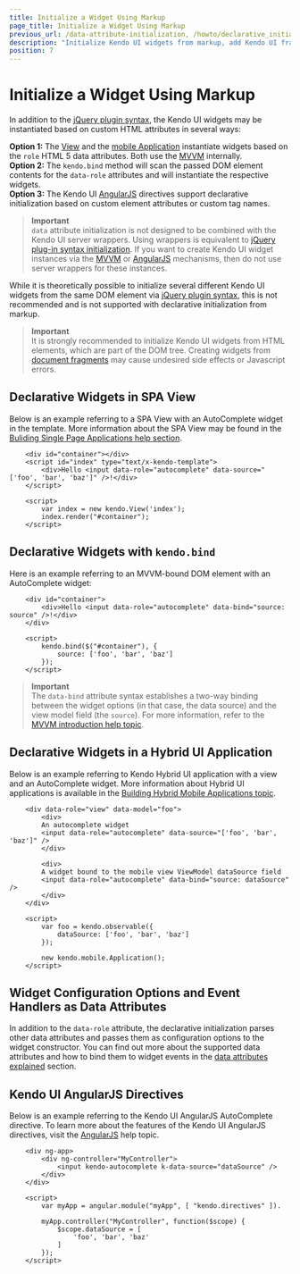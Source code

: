 ```yaml
---
title: Initialize a Widget Using Markup
page_title: Initialize a Widget Using Markup
previous_url: /data-attribute-initialization, /howto/declarative_initialization, /basics/markup, /intro/markup
description: "Initialize Kendo UI widgets from markup, add Kendo UI frameworks to your application, and use AngularJS or MVVM to configure Kendo UI."
position: 7
---
```


# Initialize a Widget Using Markup

In addition to the [jQuery plugin syntax](/intro/installation/jquery-initialization), the Kendo UI widgets may be instantiated based on custom HTML attributes in several ways:

**Option 1:** The [View](/framework/spa/view) and the [mobile Application](/mobile/application) instantiate widgets based on the `role` HTML 5 data attributes. Both use the [MVVM](/framework/mvvm/overview) internally.  
**Option 2:** The `kendo.bind` method will scan the passed DOM element contents for the `data-role` attributes and will instantiate the respective widgets.  
**Option 3:** The Kendo UI [AngularJS](/AngularJS/introduction) directives support declarative initialization based on custom element attributes or custom tag names.

> **Important**  
> `data` attribute initialization is not designed to be combined with the Kendo UI server wrappers. Using wrappers is equivalent to [jQuery plug-in syntax initialization](/intro/installation/jquery-initialization). If you want to create Kendo UI widget instances via the
[MVVM](/framework/mvvm/overview) or [AngularJS](/AngularJS/introduction) mechanisms, then do not use server wrappers for these instances.

While it is theoretically possible to initialize several different Kendo UI widgets from the same DOM element via [jQuery plugin syntax](/intro/installation/jquery-initialization),
this is not recommended and is not supported with declarative initialization from markup.

> **Important**  
> It is strongly recommended to initialize Kendo UI widgets from HTML elements, which are part of the DOM tree.
Creating widgets from [document fragments](https://developer.mozilla.org/en-US/docs/Web/API/DocumentFragment) may cause undesired side effects or Javascript errors.

## Declarative Widgets in SPA View

Below is an example referring to a SPA View with an AutoComplete widget in the template. More information about the SPA View may be found in the [Buliding Single Page Applications help section](/framework/spa/overview).

```
    <div id="container"></div>
    <script id="index" type="text/x-kendo-template">
        <div>Hello <input data-role="autocomplete" data-source="['foo', 'bar', 'baz']" />!</div>
    </script>

    <script>
        var index = new kendo.View('index');
        index.render("#container");
    </script>
```

## Declarative Widgets with `kendo.bind`

Here is an example referring to an MVVM-bound DOM element with an AutoComplete widget: 

```
    <div id="container">
        <div>Hello <input data-role="autocomplete" data-bind="source: source" />!</div>
    </div>

    <script>
        kendo.bind($("#container"), {
            source: ['foo', 'bar', 'baz']
        });
    </script>
```

> **Important**  
> The `data-bind` attribute syntax establishes a two-way binding between the widget options (in that case, the data source) and the view model field (the `source`). For more information, refer to the [MVVM introduction help topic](/framework/mvvm/overview).

## Declarative Widgets in a Hybrid UI Application

Below is an example referring to Kendo Hybrid UI application with a view and an AutoComplete widget. More information about Hybrid UI applications is available in the [Building Hybrid Mobile Applications topic](/framework/spa/overview).

```
    <div data-role="view" data-model="foo">
        <div>
        An autocomplete widget
        <input data-role="autocomplete" data-source="['foo', 'bar', 'baz']" />
        </div>

        <div>
        A widget bound to the mobile view ViewModel dataSource field
        <input data-role="autocomplete" data-bind="source: dataSource" />
        </div>
    </div>

    <script>
        var foo = kendo.observable({
            dataSource: ['foo', 'bar', 'baz']
        });

        new kendo.mobile.Application();
    </script>
```

## Widget Configuration Options and Event Handlers as Data Attributes

In addition to the `data-role` attribute, the declarative initialization parses other data attributes and passes them as configuration options to the widget constructor. You can find out more about the supported data attributes and how to bind them to widget events in the [data attributes explained](/framework/data-attribute-initialization) section.

## Kendo UI AngularJS Directives

Below is an example referring to the Kendo UI AngularJS AutoComplete directive. To learn more about the features of the Kendo UI AngularJS directives, visit the [AngularJS](/AngularJS/introduction) help topic.

```
    <div ng-app>
        <div ng-controller="MyController">
            <input kendo-autocomplete k-data-source="dataSource" />
        </div>
    </div>

    <script>
        var myApp = angular.module("myApp", [ "kendo.directives" ]).

        myApp.controller("MyController", function($scope) {
            $scope.dataSource = [
                'foo', 'bar', 'baz'
            ]
        });
    </script>
```
